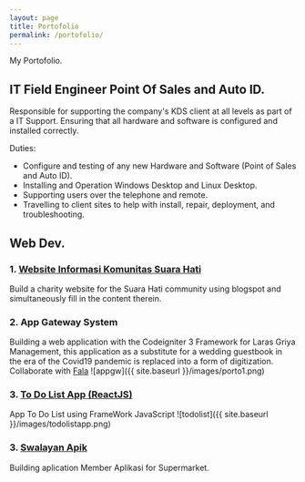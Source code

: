 ```yaml
---
layout: page
title: Portofolio
permalink: /portofolio/
---
```


My Portofolio.

## IT Field Engineer Point Of Sales and Auto ID.

Responsible for supporting the company's KDS client at all levels as part of a IT Support. Ensuring that all hardware and software is configured and installed correctly.

Duties:

- Configure and testing of any new Hardware and Software (Point of Sales and Auto ID).
- Installing and Operation Windows Desktop and Linux Desktop.
- Supporting users over the telephone and remote.
- Travelling to client sites to help with install, repair, deployment, and troubleshooting.

## Web Dev.

### 1. [Website Informasi Komunitas Suara Hati](http://suara-hati.org)

Build a charity website for the Suara Hati community using blogspot and simultaneously fill in the content therein.

### 2. App Gateway System

Building a web application with the Codeigniter 3 Framework for Laras Griya Management, this application as a substitute for a wedding guestbook in the era of the Covid19 pandemic is replaced into a form of digitization. Collaborate with [Fala](https://github.com/arullfalla)
![appgw]({{ site.baseurl }}/images/porto1.png)

### 3. [To Do List App (ReactJS)](http://olizyusuf.github.io/todolistreactjs/)

App To Do List using FrameWork JavaScript
![todolist]({{ site.baseurl }}/images/todolistapp.png)

### 3. [Swalayan Apik](http://olizyusuf.github.io/)

Building aplication Member Aplikasi for Supermarket.
